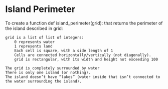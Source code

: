 Island Perimeter
==================

To create a function def island_perimeter(grid): that returns the perimeter of the island described in grid:

    grid is a list of list of integers:
        0 represents water
        1 represents land
        Each cell is square, with a side length of 1
        Cells are connected horizontally/vertically (not diagonally).
        grid is rectangular, with its width and height not exceeding 100

    The grid is completely surrounded by water
    There is only one island (or nothing).
    The island doesn’t have “lakes” (water inside that isn’t connected to the water surrounding the island).
